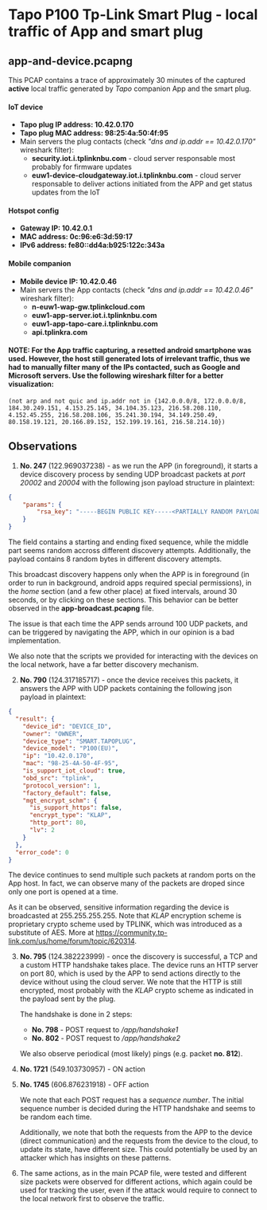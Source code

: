 # Tapo P100 Tp-Link Smart Plug - local traffic of App and smart plug

## app-and-device.pcapng

This PCAP contains a trace of approximately 30 minutes of the captured **active** local traffic generated by *Tapo* companion App and the smart plug.

#### IoT device
- **Tapo plug IP address: 10.42.0.170**
- **Tapo plug MAC address: 98:25:4a:50:4f:95**
- Main servers the plug contacts (check *"dns and ip.addr == 10.42.0.170"* wireshark filter):
    - **security.iot.i.tplinknbu.com** - cloud server responsable most probably for firmware updates
    - **euw1-device-cloudgateway.iot.i.tplinknbu.com** - cloud server responsable to deliver actions initiated from the APP and get status updates from the IoT

#### Hotspot config
- **Gateway IP: 10.42.0.1**
- **MAC address: 0c:96:e6:3d:59:17**
- **IPv6 address: fe80::dd4a:b925:122c:343a**

#### Mobile companion
- **Mobile device IP: 10.42.0.46**
- Main servers the App contacts (check *"dns and ip.addr == 10.42.0.46"* wireshark filter):
    - **n-euw1-wap-gw.tplinkcloud.com**
    - **euw1-app-server.iot.i.tplinknbu.com** 
    - **euw1-app-tapo-care.i.tplinknbu.com**
    - **api.tplinkra.com**

#### NOTE: For the App traffic capturing, a resetted android smartphone was used. However, the host still generated lots of irrelevant traffic, thus we had to manually filter many of the IPs contacted, such as Google and Microsoft servers. Use the following wireshark filter for a better visualization:
	(not arp and not quic and ip.addr not in {142.0.0.0/8, 172.0.0.0/8, 184.30.249.151, 4.153.25.145, 34.104.35.123, 216.58.208.110, 4.152.45.255, 216.58.208.106, 35.241.30.194, 34.149.250.49, 80.158.19.121, 20.166.89.152, 152.199.19.161, 216.58.214.10})

## Observations
1) **No. 247** (122.969037238) - as we run the APP (in foreground), it starts a device discovery process by sending UDP broadcast packets at *port 20002* and *20004* with the following json payload structure in plaintext:

```json
{
    "params": {
        "rsa_key": "-----BEGIN PUBLIC KEY-----<PARTIALLY RANDOM PAYLOAD>-----END PUBLIC KEY-----\n"
    }
}
```
The field contains a starting and ending fixed sequence, while the middle part seems random accross different discovery attempts. Additionally, the payload contains 8 random bytes in different discovery attempts.

This broadcast discovery happens only when the APP is in foreground (in order to run in background, android apps required special permissions), in the *home* section (and a few other place) at fixed intervals, around 30 seconds, or by clicking on these sections. This behavior can be better observed in the **app-broadcast.pcapng** file.

The issue is that each time the APP sends arround 100 UDP packets, and can be triggered by navigating the APP, which in our opinion is a bad implementation.

We also note that the scripts we provided for interacting with the devices on the local network, have a far better discovery mechanism. 

2) **No. 790** (124.317185717) - once the device receives this packets, it answers the APP with UDP packets containing the following json payload in plaintext:
```json
{
  "result": {
    "device_id": "DEVICE_ID",
    "owner": "OWNER",
    "device_type": "SMART.TAPOPLUG",
    "device_model": "P100(EU)",
    "ip": "10.42.0.170",
    "mac": "98-25-4A-50-4F-95",
    "is_support_iot_cloud": true,
    "obd_src": "tplink",
    "protocol_version": 1,
    "factory_default": false,
    "mgt_encrypt_schm": {
      "is_support_https": false,
      "encrypt_type": "KLAP",
      "http_port": 80,
      "lv": 2
    }
  },
  "error_code": 0
}
```
The device continues to send multiple such packets at random ports on the App host. In fact, we can observe many of the packets are droped since only one port is opened at a time.

As it can be observed, sensitive information regarding the device is broadcasted at 255.255.255.255. Note that *KLAP* encryption scheme is proprietary crypto scheme used by TPLINK, which was introduced as a substitute of AES. More at https://community.tp-link.com/us/home/forum/topic/620314.

3) **No. 795** (124.382223999) - once the discovery is successful, a TCP and a custom HTTP handshake takes place. The device runs an HTTP server on port 80, which is used by the APP to send actions directly to the device without using the cloud server. We note that the HTTP is still encrypted, most probably with the *KLAP* crypto scheme as indicated in the payload sent by the plug.

    The handshake is done in 2 steps:
    - **No. 798** - POST request to */app/handshake1*
    - **No. 802** - POST request to */app/handshake2*

    We also observe periodical (most likely) pings (e.g. packet **no. 812**).

4) **No. 1721** (549.103730957) - ON action
5) **No. 1745** (606.876231918) - OFF action

    We note that each POST request has a *sequence number*. The initial sequence number is decided during the HTTP handshake and seems to be random each time.

    Additionally, we note that both the requests from the APP to the device (direct communication) and the requests from the device to the cloud, to update its state, have different size. This could potentially be used by an attacker which has insights on these patterns.

6) The same actions, as in the main PCAP file, were tested and different size packets were observed for different actions, which again could be used for tracking the user, even if the attack would require to connect to the local network first to observe the traffic.